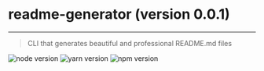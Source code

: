 # **readme-generator** (version 0.0.1)

---

> CLI that generates beautiful and professional README.md files

  ![node version](https://img.shields.io/badge/node->=9.10.x-brightgreen.svg)
  ![yarn version](https://img.shields.io/badge/yarn->=1.9.x-brightgreen.svg)
  ![npm version](https://img.shields.io/badge/npm->=6.3.x-brightgreen.svg)
